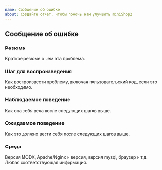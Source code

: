 ```yaml
---
name: Сообщение об ошибке
about: Создайте отчет, чтобы помочь нам улучшить miniShop2
---
```


## Сообщение об ошибке

### Резюме

Краткое резюме о чем эта проблема.

### Шаг для воспроизведения

Как воспроизвести проблему, включая пользовательский код, если это необходимо.

### Наблюдаемое поведение

Как она себя вела после следующих шагов выше.

### Ожидаемое поведение

Как это должно вести себя после следующих шагов выше.

### Среда

Версия MODX, Apache/Nginx и версия, версия mysql, браузер и т.д. Любая соответствующая информация.
